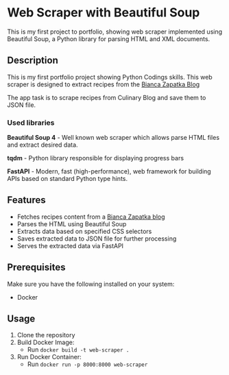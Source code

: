 # Web Scraper with Beautiful Soup

This is my first project to portfolio, showing web scraper implemented using Beautiful Soup, 
a Python library for parsing HTML and XML documents.


## Description

This is my first portfolio project showing Python Codings skills.
This web scraper is designed to extract recipes from the [Bianca Zapatka Blog](https://biancazapatka.com/)

The app task is to scrape recipes from Culinary Blog and save them to JSON file. 

### Used libraries

**Beautiful Soup 4** - Well known web scraper which allows parse HTML files and extract desired data.

**tqdm** - Python library responsible for displaying progress bars

**FastAPI** - Modern, fast (high-performance), web framework for building APIs based on standard Python type hints.

## Features

- Fetches recipes content from a [Bianca Zapatka blog](https://biancazapatka.com/)
- Parses the HTML using Beautiful Soup
- Extracts data based on specified CSS selectors
- Saves extracted data to JSON file for further processing
- Serves the extracted data via FastAPI

## Prerequisites

Make sure you have the following installed on your system:

- Docker

## Usage

1. Clone the repository
2. Build Docker Image:
    - Run `docker build -t web-scraper .`
3. Run Docker Container:
    - Run `docker run -p 8000:8000 web-scraper`

